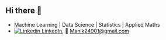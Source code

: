 ## Hi there 👋

<!--
**Manik2000/Manik2000** is a ✨ _special_ ✨ repository because its `README.md` (this file) appears on your GitHub profile.

Here are some ideas to get you started:

- 🔭 I’m currently working on ...
- 🌱 I’m currently learning ...
- 👯 I’m looking to collaborate on ...
- 🤔 I’m looking for help with ...
- 💬 Ask me about ...
- 
- 📫 How to reach me: ...
- 😄 Pronouns: ...
- ⚡ Fun fact: ...
-->

- Machine Learning | Data Science | Statistics | Applied Maths
- [![Linkedin](https://i.sstatic.net/gVE0j.png) LinkedIn](https://www.linkedin.com/in/marcin-kostrzewa/), 📧 [Manik24901@gmail.com](mailto:Manik24901@gmail.com) 
